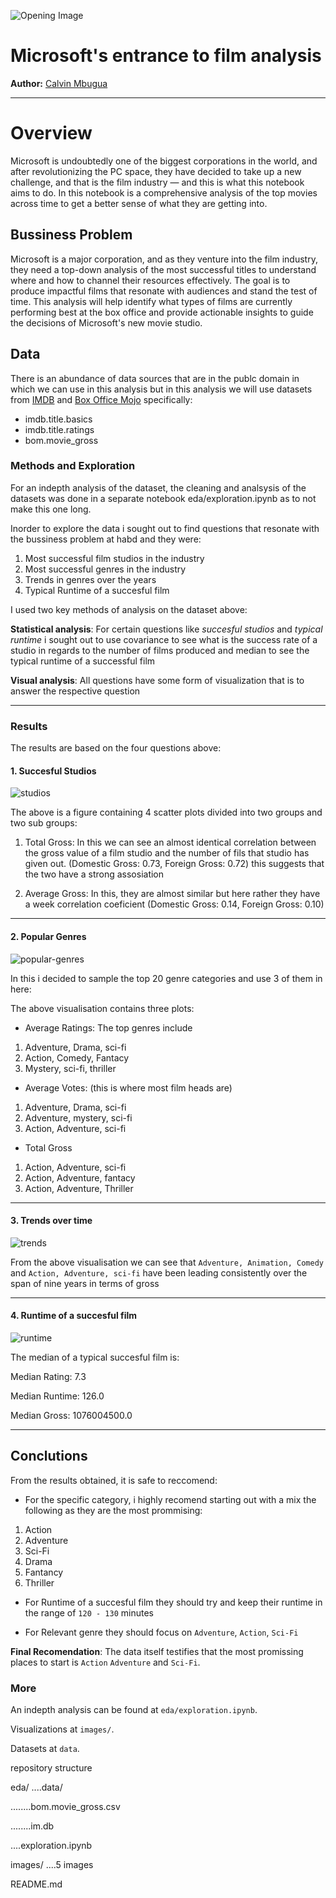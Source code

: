 ![Opening Image](images/director_shot.jpeg)

# Microsoft's entrance to film analysis

**Author:** [Calvin Mbugua](https://mbuguaaaaaa.xyz/mbuguaaaaaa-initial)
***

# Overview

Microsoft is undoubtedly one of the biggest corporations in the world, and after revolutionizing the PC space, they have decided to take up a new challenge, and that is the film industry — and this is what this notebook aims to do. In this notebook is a comprehensive analysis of the top movies across time to get a better sense of what they are getting into.


## Bussiness Problem

Microsoft is a major corporation, and as they venture into the film industry, they need a top-down analysis of the most successful titles to understand where and how to channel their resources effectively. The goal is to produce impactful films that resonate with audiences and stand the test of time. This analysis will help identify what types of films are currently performing best at the box office and provide actionable insights to guide the decisions of Microsoft's new movie studio.


## Data

There is an abundance of data sources that are in the publc domain in which we can use in this analysis but in this analysis we will use datasets from [IMDB](https://www.imdb.com/) and [Box Office Mojo](https://www.boxofficemojo.com/) specifically: 
- imdb.title.basics
- imdb.title.ratings
- bom.movie_gross

### Methods and Exploration

For an indepth analysis of the dataset, the cleaning and analsysis of the datasets was done in a separate notebook eda/exploration.ipynb as to not make this one long.

Inorder to explore the data i sought out to find questions that resonate with the bussiness problem at habd and they were:
1. Most successful film studios in the industry
2. Most successful genres in the industry
3. Trends in genres over the years
4. Typical Runtime of a succesful film


I used two key methods of analysis on the dataset above:

**Statistical analysis**: For certain questions like *succesful studios* and *typical runtime* i sought out to use covariance to see what is the success rate of a studio in regards to the number of films produced and median to see the typical runtime of a successful film

**Visual analysis**: All questions have some form of visualization that is to answer the respective question

---

### Results

The results are based on the four questions above:

#### 1. Succesful Studios

![studios](images/analysis-one.png)

The above is a figure containing 4 scatter plots divided into two groups and two sub groups:

1. Total Gross:
In this we can see an almost identical correlation between the gross value of a film studio and the number of fils that studio has given out. (Domestic Gross: 0.73, Foreign Gross: 0.72) this suggests that the two have a strong assosiation

2. Average Gross:
In this, they are almost similar but here rather they have a week correlation coeficient (Domestic Gross: 0.14, Foreign Gross: 0.10)

---

#### 2. Popular Genres

![popular-genres](images/analysis-two.png)

In this i decided to sample the top 20 genre categories and use 3 of them in here:

The above visualisation contains three plots:

- Average Ratings: The top genres include

1. Adventure, Drama, sci-fi
2. Action, Comedy, Fantacy
3. Mystery, sci-fi, thriller

- Average Votes: (this is where most film heads are)

1. Adventure, Drama, sci-fi
2. Adventure, mystery, sci-fi
3. Action, Adventure, sci-fi

- Total Gross

1. Action, Adventure, sci-fi
2. Action, Adventure, fantacy
3. Action, Adventure, Thriller

---

#### 3. Trends over time

![trends](images/analysis-three.png)

From the above visualisation we can see that `Adventure, Animation, Comedy` and `Action, Adventure, sci-fi` have been leading consistently over the span of nine years in terms of gross

---

#### 4. Runtime of a succesful film

![runtime](images/analysis-four.png)

The median of a typical succesful film is:

Median Rating: 7.3

Median Runtime: 126.0

Median Gross: 1076004500.0

---

## Conclutions

From the results obtained, it is safe to reccomend:

- For the specific category, i highly recomend starting out with a mix the following as they are the most prommising:

1. Action
2. Adventure
3. Sci-Fi
4. Drama
5. Fantancy
6. Thriller


- For Runtime of a succesful film they should try and keep their runtime in the range of `120 - 130` minutes

- For Relevant genre they should focus on `Adventure`, `Action`, `Sci-Fi`

**Final Recomendation**: The data itself testifies that the most promissing places to start is `Action` `Adventure` and `Sci-Fi`.

### More

An indepth analysis can be found at `eda/exploration.ipynb`.

Visualizations at `images/`.

Datasets at `data`.

repository structure

eda/
....data/

........bom.movie_gross.csv

........im.db

....exploration.ipynb

images/
....5 images

README.md
